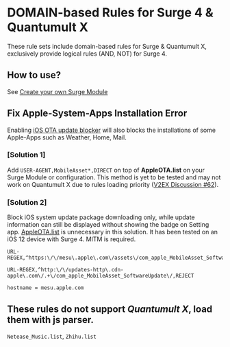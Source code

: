 # DOMAIN-based Rules for Surge 4 & Quantumult X

These rule sets include domain-based rules for Surge & Quantumult X, exclusively provide logical rules (AND, NOT) for Surge 4.

## How to use?

See [Create your own Surge Module](https://github.com/TPCTPCTPC/Adblock-gist#create-your-own-surge-module)

## Fix Apple-System-Apps Installation Error

Enabling [iOS OTA update blocker](https://raw.githubusercontent.com/TPCTPCTPC/Adblock-gist/master/DOMAINs/AppleOTA.list) will also blocks the installations of some Apple-Apps such as Weather, Home, Mail. 

### [Solution 1]
Add ```USER-AGENT,MobileAsset*,DIRECT``` on top of **AppleOTA.list** on your Surge Module or configuration. This method is yet to be tested and may not work on Quantumult X due to rules loading priority ([V2EX Discussion #62](https://www.v2ex.com/t/642077)).

### [Solution 2]
Block iOS system update package downloading only, while update information can still be displayed without showing the badge on Setting app. [AppleOTA.list](https://raw.githubusercontent.com/TPCTPCTPC/Adblock-gist/master/DOMAINs/AppleOTA.list) is unnecessary in this solution. It has been tested on an iOS 12 device with Surge 4. MITM is required.

```
URL-REGEX,^https:\/\/mesu\.apple\.com\/assets\/com_apple_MobileAsset_SoftwareUpdate\/,REJECT

URL-REGEX,^http:\/\/updates-http\.cdn-apple\.com\/.+\/com_apple_MobileAsset_SoftwareUpdate\/,REJECT

hostname = mesu.apple.com
```

## These rules do not support *Quantumult X*, load them with js parser.
```Netease_Music.list```, ```Zhihu.list```
